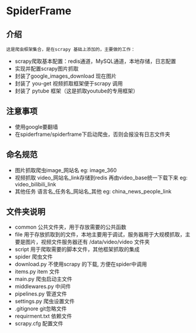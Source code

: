 # SpiderFrame

## 介绍
    这是爬虫框架集合，是在scrapy 基础上添加的，主要做的工作：
* scrapy爬取基本配置：redis通道，MySQL通道，本地存储，日志配置
* 实现并配置scrapy图片抓取
* 封装了google_images_download 现在图片
* 封装了 you-get 视频抓取框架便于scrapy 调用
* 封装了 pytube 框架（这是抓取youtube的专用框架）

## 注意事项
* 使用google要翻墙
* 在spiderframe/spiderframe下启动爬虫，否则会报没有日志文件夹

## 命名规范
* 图片抓取爬虫image_网站名   eg: image_360
* 视频抓取 video_网站名_link存储到redis 再由video_base统一下载下来   eg: video_bilibili_link
* 其他任务 语言名_任务名_网站名_其他    eg: china_news_people_link


## 文件夹说明
* common 公共文件夹，用于存放需要的公共函数
* file  用于存放抓取到的文件，本地主要用于调试，服务器用于大规模抓取，主要是图片，视频文件服务器还有 /data/video/video 文件夹
* script 用于爬取需要的脚本文件，其他框架抓取的集成
* spider 爬虫文件
* download.py 不使用scrapy 的下载, 方便在spider中调用
* items.py item 文件
* main.py 爬虫启动主文件
* middlewares.py 中间件
* pipelines.py 管道文件
* settings.py 爬虫设置文件
* .gitignore   git忽略文件
* requirment.txt  依赖文件
* scrapy.cfg 配置文件
